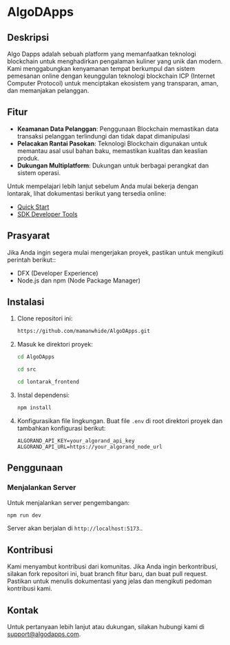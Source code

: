 

# AlgoDApps

## Deskripsi

Algo Dapps adalah sebuah platform yang memanfaatkan teknologi blockchain untuk menghadirkan pengalaman kuliner yang unik dan modern. Kami menggabungkan kenyamanan tempat berkumpul dan sistem pemesanan online dengan keunggulan teknologi blockchain ICP (Internet Computer Protocol) untuk menciptakan ekosistem yang transparan, aman, dan memanjakan pelanggan.
 
## Fitur

- **Keamanan Data Pelanggan**: Penggunaan Blockchain memastikan data transaksi pelanggan terlindungi dan tidak dapat dimanipulasi
- **Pelacakan Rantai Pasokan**: Teknologi Blockchain digunakan untuk memantau asal usul bahan baku, memastikan kualitas dan keaslian produk.
- **Dukungan Multiplatform**: Dukungan untuk berbagai perangkat dan sistem operasi.

Untuk mempelajari lebih lanjut sebelum Anda mulai bekerja dengan lontarak, lihat dokumentasi berikut yang tersedia online:
- [Quick Start](https://internetcomputer.org/docs/current/developer-docs/setup/deploy-locally)
- [SDK Developer Tools](https://internetcomputer.org/docs/current/developer-docs/setup/install)


## Prasyarat

Jika Anda ingin segera mulai mengerjakan proyek, pastikan untuk mengikuti perintah berikut::
- DFX (Developer Experience) 
- Node.js dan npm (Node Package Manager)

## Instalasi

1. Clone repositori ini:

    ```sh
    https://github.com/mamanwhide/AlgoDApps.git
    ```

2. Masuk ke direktori proyek:

    ```sh
    cd AlgoDApps
    ```
     ```sh
    cd src
    ```
      ```sh
    cd lontarak_frontend
    ```

3. Instal dependensi:

    ```sh
    npm install
    ```

4. Konfigurasikan file lingkungan. Buat file `.env` di root direktori proyek dan tambahkan konfigurasi berikut:

    ```plaintext
    ALGORAND_API_KEY=your_algorand_api_key
    ALGORAND_API_URL=https://your_algorand_node_url
    ```

## Penggunaan

### Menjalankan Server

Untuk menjalankan server pengembangan:

```sh
npm run dev
```

Server akan berjalan di `http://localhost:5173`..


## Kontribusi

Kami menyambut kontribusi dari komunitas. Jika Anda ingin berkontribusi, silakan fork repositori ini, buat branch fitur baru, dan buat pull request. Pastikan untuk menulis dokumentasi yang jelas dan mengikuti pedoman kontribusi kami.


## Kontak

Untuk pertanyaan lebih lanjut atau dukungan, silakan hubungi kami di support@algodapps.com.

